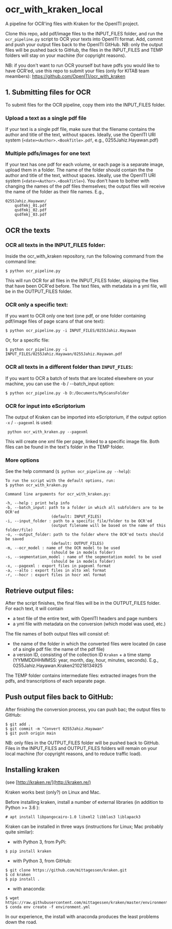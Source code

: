 # ocr_with_kraken_local
A pipeline for OCR'ing files with Kraken for the OpenITI project.

Clone this repo, add pdf/image files to the INPUT_FILES folder,
and run the `ocr_pipeline.py` script to OCR your texts into OpenITI format.
Add, commit and push your output files back to the OpenITI GitHub. 
NB: only the output files will be pushed back to GitHub,
the files in the INPUT_FILES and TEMP folders will stay on your machine
(for copyright reasons).

NB: if you don't want to run OCR yourself but have pdfs you would like to have OCR'ed, use this repo to submit your files (only for KITAB team meambers): 
https://github.com/OpenITI/ocr_with_kraken

## 1. Submitting files for OCR

To submit files for the OCR pipeline, copy them into the INPUT_FILES folder. 

### Upload a text as a single pdf file

If your text is a single pdf file, make sure that the filename contains the author and title of the text, without spaces. Ideally, use the OpenITI URI system (`<date><Author>.<BookTitle>.pdf`, e.g., 0255Jahiz.Hayawan.pdf)

### Multiple pdfs/images for one text
If your text has one pdf for each volume, or each page is a separate image, upload them in a folder. The name of the folder should contain the the author and title of the text, without spaces. Ideally, use the OpenITI URI system (`<date><Author>.<BookTitle>`). You don't have to bother with changing the names of the pdf files themselves; the output files will receive the name of the folder as their file names.
E.g., 
```
0255Jahiz.Hayawan/
    qsdfmkj_01.pdf
    qsdfmkj_02.pdf
    qsdfmkj_03.pdf
```

## OCR the texts

### OCR all texts in the INPUT_FILES folder:
Inside the ocr_with_kraken repository, run the following command from the command line: 
```
$ python ocr_pipeline.py
```
This will run OCR for all files in the INPUT_FILES folder, skipping the files that have been OCR'ed before.
The text files, with metadata in a yml file, will be in the OUTPUT_FILES folder. 

### OCR only a specific text:
If you want to OCR only one text (one pdf, or one folder containing pdf/image files of page scans of that one text): 

```
$ python ocr_pipeline.py -i INPUT_FILES/0255Jahiz.Hayawan
```
Or, for a specific file:
```
$ python ocr_pipeline.py -i INPUT_FILES/0255Jahiz.Hayawan/0255Jahiz.Hayawan.pdf
```

### OCR all texts in a different folder than `INPUT_FILES`: 
If you want to OCR a batch of texts that are located elsewhere on your machine, you can use the -b / --batch_input option: 

```
$ python ocr_pipeline.py -b D:/Documents/MyScansFolder
```

### OCR for input into eScriptorium
The output of Kraken can be imported into eScriptorium, if the output option `-x` / `--pagexml` is used: 

```
 python ocr_with_kraken.py --pagexml
```

This will create one xml file per page, linked to a specific image file.
Both files can be found in the text's folder in the TEMP folder. 


### More options
See the help command (`$ python ocr_pipeline.py --help`):

```
To run the script with the default options, run:
$ python ocr_with_kraken.py

Command line arguments for ocr_with_kraken.py:

-h, --help : print help info
-b, --batch_input: path to a folder in which all subfolders are to be OCR'ed
                    (default: INPUT_FILES)
-i, --input_folder : path to a specific file/folder to be OCR'ed
                    (output filename will be based on the name of this folder/file)
-o, --output_folder: path to the folder where the OCR'ed texts should be saved
                    (default: OUTPUT_FILES)
-m, --ocr_model : name of the OCR model to be used
                    (should be in models folder)
-s, --segmentation_model : name of the segmentation model to be used
                    (should be in models folder)
-x, --pagexml : export files in pagexml format
-a, --alto : export files in alto xml format
-r, --hocr : export files in hocr xml format
```

## Retrieve output files:
After the script finishes, the final files will be in the OUTPUT_FILES folder. For each text, it will contain
* a text file of the entire text, with OpenITI headers and page numbers
* a yml file with metadata on the conversion (which model was used, etc.)

The file names of both output files will consist of:
* the name of the folder in which the converted files were located
  (in case of a single pdf file: the name of the pdf file)
* a version ID, consisting of the collection ID `Kraken` + a time stamp (YYMMDDHHMMSS: year, month, day, hour, minutes, seconds).
E.g., 0255Jahiz.Hayawan.Kraken210218134925

The TEMP folder contains intermediate files: extracted images from the pdfs, and transcriptions of each separate page.

## Push output files back to GitHub:
After finishing the conversion process, you can push bac; the output files to GitHub: 

```
$ git add .
$ git commit -m "Convert 0255Jahiz.Hayawan"
$ git push origin main
```
NB: only files in the OUTPUT_FILES folder will be pushed back to GitHub. Files in the INPUT_FILES and OUTPUT_FILES folders will remain on your local machine (for copyright reasons, and to reduce traffic load).

## Installing kraken 

(see [http://kraken.re/](http://kraken.re/)

Kraken works best (only?) on Linux and Mac. 

Before installing kraken, install a number of external libraries (in addition to Python >= 3.6 ): 

```
# apt install libpangocairo-1.0 libxml2 libblas3 liblapack3
```

Kraken can be installed in three ways (instructions for Linux; Mac probably quite similar):

* with Python 3, from PyPi: 
```
$ pip install kraken
```
* with Python 3, from GitHub:
```
$ git clone https://github.com/mittagessen/kraken.git
$ cd kraken
$ pip install .
```
* with anaconda:
```
$ wget https://raw.githubusercontent.com/mittagessen/kraken/master/environment.yml
$ conda env create -f environment.yml
```

In our experience, the install with anaconda produces the least problems down the road. 
